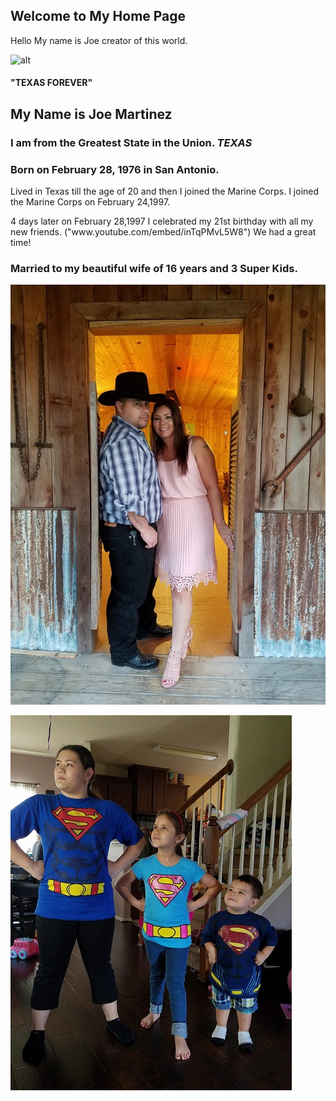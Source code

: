 ## Welcome to My Home Page
Hello My name is Joe creator of this world.

![alt](https://upload.wikimedia.org/wikipedia/commons/thumb/f/f7/Flag_of_Texas.svg/1200px-Flag_of_Texas.svg.png)


#### "TEXAS FOREVER"

## My Name is Joe Martinez

### I am from the Greatest State in the Union. ***TEXAS***

### Born on February 28, 1976 in San Antonio.

<p>Lived in Texas till the age of 20 and then I joined the Marine Corps. I joined the Marine Corps on February 24,1997.<p>
  
<p>4 days later on February 28,1997 I celebrated my 21st birthday with all my new friends. ("www.youtube.com/embed/inTqPMvL5W8") We had a great time!<p>
  

### Married to my beautiful wife of 16 years and 3 Super Kids.


![Cherie](Cherie.jpg)


![Kids](Kids.jpg)
